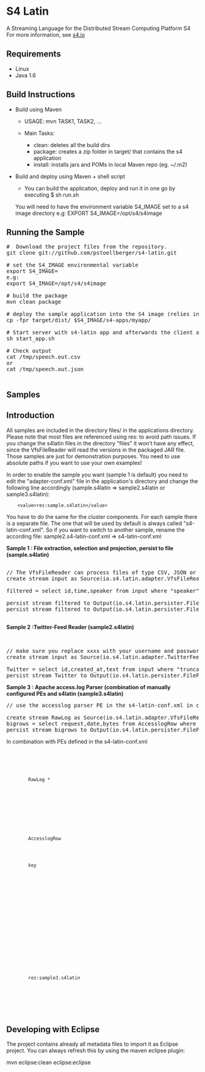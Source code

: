 S4 Latin
==============================
A Streaming Language for the Distributed Stream Computing Platform S4
For more information, see [s4.io](http://s4.io)

Requirements
------------

* Linux
* Java 1.6

Build Instructions
------------------

* Build using Maven

	- USAGE: mvn TASK1, TASK2, ...
	
	- Main Tasks:
	
		+ clean: deletes all the build dirs
		+ package: creates a zip folder in target/ that contains the s4 application
		+ install: installs jars and POMs in local Maven repo (eg. ~/.m2)

* Build and deploy using Maven + shell script

    - You can build the application, deploy and run it in one go by executing
    $ sh run.sh
    
    You will need to have the environment variable S4_IMAGE set to a s4 image directory
    e.g: EXPORT S4_IMAGE=/opt/s4/s4image



Running the Sample
---------------------------------------
<pre>
#  Download the project files from the repository.
git clone git://github.com/pstoellberger/s4-latin.git

# set the S4_IMAGE environmental variable
export S4_IMAGE=<path to s4 image>
e.g:
export S4_IMAGE=/opt/s4/s4image

# build the package
mvn clean package

# deploy the sample application into the S4 image (relies in the S4_IMAGE environmental variable)
cp -fpr target/dist/ $S4_IMAGE/s4-apps/myapp/

# Start server with s4-latin app and afterwards the client adapter as well
sh start_app.sh

# Check output
cat /tmp/speech.out.csv
or
cat /tmp/speech.out.json

</pre>

Samples
---------------------------------------

Introduction
---------------------------------------
All samples are included in the directory files/ in the applications directory.
Please note that most files are referenced using res: to avoid path issues.
If you change the s4latin files in the directory "files" it won't have any effect, since the VfsFileReader will read the versions in the packaged JAR file.
Those samples are just for demonstration purposes. You need to use absolute paths if you want to use your own examples!

In order to enable the sample you want (sample 1 is default) you need to edit the "adapter-conf.xml" file in the application's directory
and change the following line accordingly (sample.s4latin => sample2.s4latin or sample3.s4latin):

        <value>res:sample.s4latin</value>

You have to do the same for the cluster components.
For each sample there is a separate file. The one that will be used by default is always called "s4-latin-conf.xml".
So if you want to switch to another sample, rename the according file: sample2.s4-latin-conf.xml => s4-latin-conf.xml


<b> Sample 1 : File extraction, selection and projection, persist to file (sample.s4latin) </b>
<pre>

// The VfsFileReader can process files of type CSV, JSON or TEXT (TEXT will result in 1 column called "line")
create stream input as Source(io.s4.latin.adapter.VfsFileReader,file=res:speech.in;type=JSON)

filtered = select id,time,speaker from input where "speaker" = 'franklin delano roosevelt' or "speaker" = 'richard m nixon'

persist stream filtered to Output(io.s4.latin.persister.FilePersister,type=CSV;file=/tmp/speech.out.csv;delimiter=\t)
persist stream filtered to Output(io.s4.latin.persister.FilePersister,type=JSON;file=/tmp/speech.out.json;)

</pre>

<b> Sample 2 :Twitter-Feed Reader (sample2.s4latin) </b>
<pre>


// make sure you replace xxxx with your username and password
create stream input as Source(io.s4.latin.adapter.TwitterFeedListener,user=xxxx;password=xxxx;url=http://stream.twitter.com:80/1/statuses/sample.json)

Twitter = select id,created_at,text from input where "truncated" = 'true'
persist stream Twitter to Output(io.s4.latin.persister.FilePersister,type=CSV;file=/tmp/truncated_twitter_data;delimiter=\t\t)
</pre>

<b> Sample 3 : Apache access.log Parser (combination of manually configured PEs and s4latin (sample3.s4latin) </b>
<pre>
// use the accesslog parser PE in the s4-latin-conf.xml in combination with the s4latin process defined below

create stream RawLog as Source(io.s4.latin.adapter.VfsFileReader,file=res:mini-access.log;type=TEXT)
bigrows = select request,date,bytes from AccesslogRow where "bytes" > '20000' and "response" = '200'
persist stream bigrows to Output(io.s4.latin.persister.FilePersister,type=JSON;file=/tmp/bigrows;)
</pre>

In combination with PEs defined in the s4-latin-conf.xml
<pre>
<code>
 <bean id="accesslogParserPE" class="io.s4.examples.logstats.pe.AccessLogParserPE">
    <property name="id" value="accesslogPE"/>
    <property name="keys">
      <list>
        <value>RawLog *</value>
      </list>
    </property>
    <property name="columnName" value="line"/>
    <property name="dispatcher" ref="resourceDispatcher"/>
    <property name="outputStreamName" value="AccesslogRow"/>
  </bean>
  
  <bean id="resourceSeenPartitioner" class="io.s4.dispatcher.partitioner.DefaultPartitioner">
    <property name="streamNames">
      <list>
        <value>AccesslogRow</value>
      </list>
    </property>
    <property name="hashKey">
      <list>
        <value>key</value>
      </list>
    </property>
    <property name="hasher" ref="hasher"/>
    <property name="debug" value="false"/>
  </bean>

  <bean id="resourceDispatcher" class="io.s4.dispatcher.Dispatcher" init-method="init">
    <property name="partitioners">
      <list>
        <ref bean="resourceSeenPartitioner"/>
      </list>
    </property>
    <property name="eventEmitter" ref="commLayerEmitter"/>
    <property name="loggerName" value="s4"/>
  </bean>
  
  
    <bean id="latinModule" class="io.s4.latin.core.Module" init-method="init">
    <property name="latinFile" >
    <list>
        <value>res:sample3.s4latin</value>
      </list>
    </property>
    <property name="processPEs" value="true"/>
  </bean>
  </code>
  
</pre>


Developing with Eclipse
-----------------------

The project contains already all metadata files to import it as Eclipse project.
You can always refresh this by using the maven eclipse plugin:

mvn eclipse:clean eclipse:eclipse

